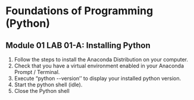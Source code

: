# Foundations of Programming (Python)  

## Module 01 LAB 01-A: Installing Python

1.	Follow the steps to install the Anaconda Distribution on your computer.
2.	Check that you have a virtual environment enabled in your Anaconda Prompt / Terminal.
3.	Execute “python --version’’ to display your installed python version.
4.	Start the python shell (idle).
5.	Close the Python shell

